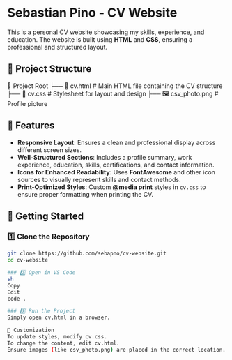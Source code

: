 # Sebastian Pino - CV Website

This is a personal CV website showcasing my skills, experience, and education. The website is built using **HTML** and **CSS**, ensuring a professional and structured layout.

## 📂 Project Structure
📂 Project Root 
├── 📄 cv.html # Main HTML file containing the CV structure 
├── 🎨 cv.css # Stylesheet for layout and design 
├── 🖼️ csv_photo.png # Profile picture


## 🎯 Features
- **Responsive Layout**: Ensures a clean and professional display across different screen sizes.
- **Well-Structured Sections**: Includes a profile summary, work experience, education, skills, certifications, and contact information.
- **Icons for Enhanced Readability**: Uses **FontAwesome** and other icon sources to visually represent skills and contact methods.
- **Print-Optimized Styles**: Custom **@media print** styles in `cv.css` to ensure proper formatting when printing the CV.

## 🚀 Getting Started

### 1️⃣ Clone the Repository
```sh
git clone https://github.com/sebapno/cv-website.git
cd cv-website

### 2️⃣ Open in VS Code
sh
Copy
Edit
code .

### 3️⃣ Run the Project
Simply open cv.html in a browser.

🎨 Customization
To update styles, modify cv.css.
To change the content, edit cv.html.
Ensure images (like csv_photo.png) are placed in the correct location.
